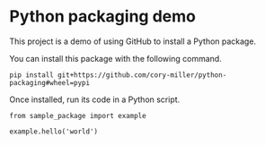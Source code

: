 # Python packaging demo

This project is a demo of using GitHub to install a Python package.

You can install this package with the following command.

```
pip install git+https://github.com/cory-miller/python-packaging#wheel=pypi
```

Once installed, run its code in a Python script.

```
from sample_package import example

example.hello('world')
```
